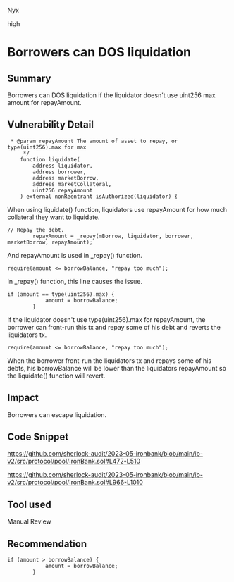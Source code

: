 Nyx

high

# Borrowers can DOS liquidation

## Summary
Borrowers can DOS liquidation if the liquidator doesn't use uint256 max amount for repayAmount.
## Vulnerability Detail
```solidity
 * @param repayAmount The amount of asset to repay, or type(uint256).max for max
     */
    function liquidate(
        address liquidator,
        address borrower,
        address marketBorrow,
        address marketCollateral,
        uint256 repayAmount
    ) external nonReentrant isAuthorized(liquidator) {
```
When using liquidate() function, liquidators use repayAmount for how much collateral they want to liquidate.
```solidity
// Repay the debt.
        repayAmount = _repay(mBorrow, liquidator, borrower, marketBorrow, repayAmount);
```
And repayAmount is used in _repay() function.

```solidity
require(amount <= borrowBalance, "repay too much");
```
In _repay() function, this line causes the issue.
```solidity
if (amount == type(uint256).max) {
            amount = borrowBalance;
        }
```

If the liquidator doesn't use type(uint256).max for repayAmount, the borrower can front-run this tx and repay some of his debt and reverts the liquidators tx.

```solidity
require(amount <= borrowBalance, "repay too much");
```
When the borrower front-run the liquidators tx and repays some of his debts, his borrowBalance will be lower than the liquidators repayAmount so the liquidate() function will revert.

## Impact
Borrowers can escape liquidation.
## Code Snippet
https://github.com/sherlock-audit/2023-05-ironbank/blob/main/ib-v2/src/protocol/pool/IronBank.sol#L472-L510

https://github.com/sherlock-audit/2023-05-ironbank/blob/main/ib-v2/src/protocol/pool/IronBank.sol#L966-L1010
## Tool used

Manual Review

## Recommendation
```solidity
if (amount > borrowBalance) {
            amount = borrowBalance;
        }
```